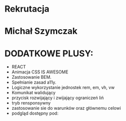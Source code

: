 # Rekrutacja

# Michał Szymczak

# DODATKOWE PLUSY:

- REACT
- Animacja CSS IS AWESOME
- Zastosowanie BEM.
- Spełnianie zasad a11y.
- Logiczne wykorzystanie jednostek rem, em, vh, vw
- Komunikat walidujący
- przycisk rozwijający i zwijający ograniczeń liń
- tryb rensponsywny
- zastosowanie sie do warunków oraz głównemu celowi
- podgląd dostępny pod:
